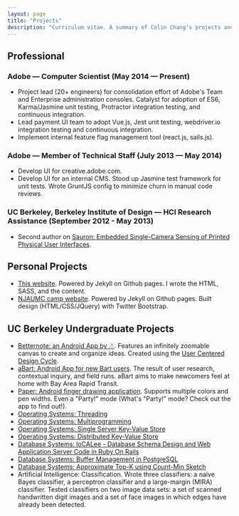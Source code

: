 ```yaml
---
layout: page
title: "Projects"
description: "Curriculum vitae. A summary of Colin Chang's projects and work history."
---
```


## Professional

### Adobe — Computer Scientist (May 2014 — Present)

* Project lead (20+ engineers) for consolidation effort of Adobe's Team and Enterprise administration consoles. Catalyst for adoption of ES6, Karma/Jasmine unit testing, Protractor integration testing, and continuous integration.
* Lead payment UI team to adopt Vue.js, Jest unit testing, webdriver.io integration testing and continuous integration.
* Implement internal feature flag management tool (react.js, sails.js).

### Adobe — Member of Technical Staff (July 2013 — May 2014)
* Develop UI for creative.adobe.com.
* Develop UI for an internal CMS. Stood up Jasmine test framework for unit tests. Wrote GruntJS config to minimize churn in manual code reviews.

### UC Berkeley, Berkeley Institute of Design — HCI Research Assistance (September 2012 - May 2013)
* Second author on [Sauron: Embedded Single-Camera Sensing of Printed Physical User Interfaces](http://www.eecs.berkeley.edu/Pubs/TechRpts/2013/EECS-2013-28.html).

## Personal Projects
* [This website](//github.com/calling/calling.github.com). Powered by Jekyll on Github pages. I wrote the HTML, SASS, and the content.
* [NJAUMC camp website](//njaumc.github.com). Powered by Jekyll on Github pages. Built design (HTML/CSS/JQuery) with Twitter Bootstrap.

## UC Berkeley Undergraduate Projects
* [Betternote: an Android App by ☃](http://husk.eecs.berkeley.edu/courses/cs160-sp13/index.php/Group:%E2%98%83). Features an infinitely zoomable canvas to create and organize ideas. Created using the [User Centered Design Cycle](http://en.wikipedia.org/wiki/User-centered_design).
* [aBart: Android App for new Bart users](http://husk.eecs.berkeley.edu/courses/cs160-sp13/index.php/ProgrammingAssignment3-Colin_Chang). The result of user research, contextual inquiry, and field runs. aBart aims to make newcomers feel at home with Bay Area Rapid Transit.
* [Paper: Android finger drawing application](http://husk.eecs.berkeley.edu/courses/cs160-sp13/index.php/ProgrammingAssignment2-Colin_Chang). Supports multiple colors and pen widths. Even a "Party!" mode (What's "Party!" mode? Check out the app to find out!).
* [Operating Systems: Threading](http://www-inst.eecs.berkeley.edu/~cs162/fa12/Nachos/phase1.html)
* [Operating Systems: Multiprogramming](http://www-inst.eecs.berkeley.edu/~cs162/fa12/Nachos/phase2.html)
* [Operating Systems: Single Server Key-Value Store](http://www-inst.eecs.berkeley.edu/~cs162/fa12/phase3.html)
* [Operating Systems: Distributed Key-Value Store](http://www-inst.eecs.berkeley.edu/\~cs162/fa12/phase4.html)
* [Database Systems: loCALee - Database Schema Design and Web Application Server Code in Ruby On Rails](https://github.com/cs186-fa12/fa12/blob/master/hw2/README.md)	
* [Database Systems: Buffer Management in PostgreSQL](https://github.com/cs186-fa12/fa12/blob/master/hw3/README.md)	
* [Database Systems: Approximate Top-K using Count-Min Sketch](https://github.com/cs186-fa12/fa12/blob/master/hw5/README.md)	
* Artificial Intelligence: Classification. Wrote three classifiers: a naive Bayes classifier, a perceptron classifier and a large-margin (MIRA) classifier. Tested classifiers on two image data sets: a set of scanned handwritten digit images and a set of face images in which edges have already been detected.
